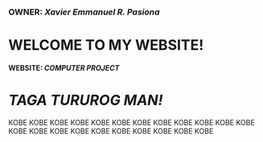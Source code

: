 ### OWNER: *Xavier Emmanuel R. Pasiona*

# WELCOME TO MY WEBSITE!

#### WEBSITE: *COMPUTER PROJECT*

# *TAGA TURUROG MAN!*
KOBE
KOBE
KOBE
KOBE
KOBE
KOBE
KOBE
KOBE
KOBE
KOBE
KOBE
KOBE
KOBE
KOBE
KOBE
KOBE
KOBE
KOBE
KOBE
KOBE
KOBE
KOBE
